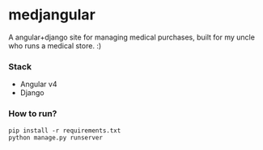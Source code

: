 # medjangular
A angular+django site for managing  medical purchases, built for my uncle who runs a medical store. :) 

### Stack

* Angular v4
* Django


### How to run?
  `pip install -r requirements.txt` <br>
  `python manage.py runserver`
  
